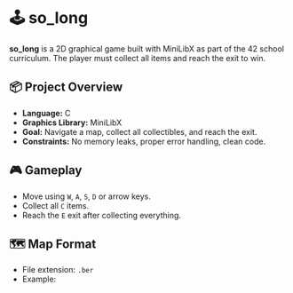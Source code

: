# 🕹️ so_long

**so_long** is a 2D graphical game built with MiniLibX as part of the 42 school curriculum. The player must collect all items and reach the exit to win.

## 📦 Project Overview

- **Language:** C
- **Graphics Library:** MiniLibX
- **Goal:** Navigate a map, collect all collectibles, and reach the exit.
- **Constraints:** No memory leaks, proper error handling, clean code.

## 🎮 Gameplay

- Move using `W`, `A`, `S`, `D` or arrow keys.
- Collect all `C` items.
- Reach the `E` exit after collecting everything.

## 🗺️ Map Format

- File extension: `.ber`
- Example:
